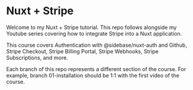 # Nuxt + Stripe

Welcome to my Nuxt + Stripe tutorial. This repo follows alongside my Youtube series covering how to integrate Stripe into a Nuxt application. 

This course covers Authentication with @sidebase/nuxt-auth and Github, Stripe Checkout, Stripe Billing Portal, Stripe Webhooks, Stripe Subscriptions, and more.

Each branch of this repo represents a different section of the course. For example, branch 01-installation should be 1:1 with the first video of the course.
